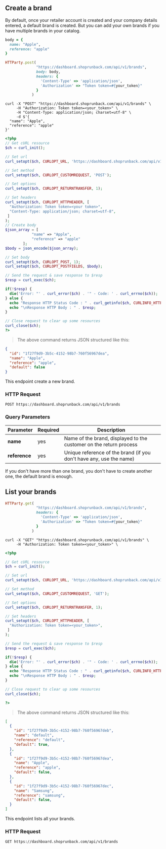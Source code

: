 ## Create a brand

By default, once your retailer account is created and your company details entered, a default brand is created.
But you can add your own brands if you have multiple brands in your catalog.

```ruby
body = {
  name: "Apple",
  reference: "apple"
}

HTTParty.post(
              "https://dashboard.shoprunback.com/api/v1/brands",
              body: body,
              headers: {
                'Content-Type' => 'application/json',
                'Authorization' => "Token token=#{your_token}"
              }
            )
```

```shell
curl -X "POST" "https://dashboard.shoprunback.com/api/v1/brands" \
     -H "Authorization: Token token=<your_token>" \
     -H "Content-Type: application/json; charset=utf-8" \
     -d $'{
  "name": "Apple",
  "reference": "apple"
}'

```

```php
<?php
// Get cURL resource
$ch = curl_init();

// Set url
curl_setopt($ch, CURLOPT_URL, 'https://dashboard.shoprunback.com/api/v1/brands');

// Set method
curl_setopt($ch, CURLOPT_CUSTOMREQUEST, 'POST');

// Set options
curl_setopt($ch, CURLOPT_RETURNTRANSFER, 1);

// Set headers
curl_setopt($ch, CURLOPT_HTTPHEADER, [
  "Authorization: Token token=<your token>",
  "Content-Type: application/json; charset=utf-8",
 ]
);
// Create body
$json_array = [
            "name" => "Apple",
            "reference" => "apple"
        ];
$body = json_encode($json_array);

// Set body
curl_setopt($ch, CURLOPT_POST, 1);
curl_setopt($ch, CURLOPT_POSTFIELDS, $body);

// Send the request & save response to $resp
$resp = curl_exec($ch);

if(!$resp) {
  die('Error: "' . curl_error($ch) . '" - Code: ' . curl_errno($ch));
} else {
  echo "Response HTTP Status Code : " . curl_getinfo($ch, CURLINFO_HTTP_CODE);
  echo "\nResponse HTTP Body : " . $resp;
}

// Close request to clear up some resources
curl_close($ch);
?>

```

> The above command returns JSON structured like this:

```json
{
  "id": "1f27f9d9-3b5c-4152-98b7-760f56967dea",
  "name": "Apple",
  "reference": "apple",
  "default": false
}
```

This endpoint create a new brand.

### HTTP Request

`POST https://dashboard.shoprunback.com/api/v1/brands`

### Query Parameters

Parameter | Required | Description
--------- | ----------|------------
**name** | yes | Name of the brand, displayed to the customer on the return process
**reference** | yes | Unique reference of the brand (if you don't have any, use the name)

<aside class="success">
If you don't have more than one brand, you don't have to create another one, the default brand is enough.
</aside>

## List your brands

```ruby
HTTParty.get(
              "https://dashboard.shoprunback.com/api/v1/brands",
              headers: {
                'Content-Type' => 'application/json',
                'Authorization' => "Token token=#{your_token}"
              }
            )
```

```shell
curl -X "GET" "https://dashboard.shoprunback.com/api/v1/brands" \
     -H "Authorization: Token token=<your_token>" \
```

```php
<?php

// Get cURL resource
$ch = curl_init();

// Set url
curl_setopt($ch, CURLOPT_URL, 'https://dashboard.shoprunback.com/api/v1/brands');

// Set method
curl_setopt($ch, CURLOPT_CUSTOMREQUEST, 'GET');

// Set options
curl_setopt($ch, CURLOPT_RETURNTRANSFER, 1);

// Set headers
curl_setopt($ch, CURLOPT_HTTPHEADER, [
  "Authorization: Token token=<your_token>",
 ]
);

// Send the request & save response to $resp
$resp = curl_exec($ch);

if(!$resp) {
  die('Error: "' . curl_error($ch) . '" - Code: ' . curl_errno($ch));
} else {
  echo "Response HTTP Status Code : " . curl_getinfo($ch, CURLINFO_HTTP_CODE);
  echo "\nResponse HTTP Body : " . $resp;
}

// Close request to clear up some resources
curl_close($ch);

?>

```

> The above command returns JSON structured like this:

```json
[
  {
    "id": "1f27f9d9-3b5c-4152-98b7-760f56967deb",
    "name": "default",
    "reference": "default",
    "default": true,
  },
  {
    "id": "1f27f9d9-3b5c-4152-98b7-760f56967dea",
    "name": "Apple",
    "reference": "apple",
    "default": false,
  },
  {
    "id": "1f27f9d9-3b5c-4152-98b7-760f56967dec",
    "name": "Samsung",
    "reference": "samsung",
    "default": false,
  }
]
```

This endpoint lists all your brands.

### HTTP Request

`GET https://dashboard.shoprunback.com/api/v1/brands`

